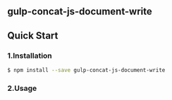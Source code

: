 ## gulp-concat-js-document-write

## Quick Start

### 1.Installation

```bash
$ npm install --save gulp-concat-js-document-write
```

### 2.Usage

